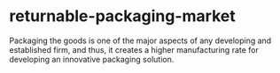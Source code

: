 # returnable-packaging-market
Packaging the goods is one of the major aspects of any developing and established firm, and thus, it creates a higher manufacturing rate for developing an innovative packaging solution.

